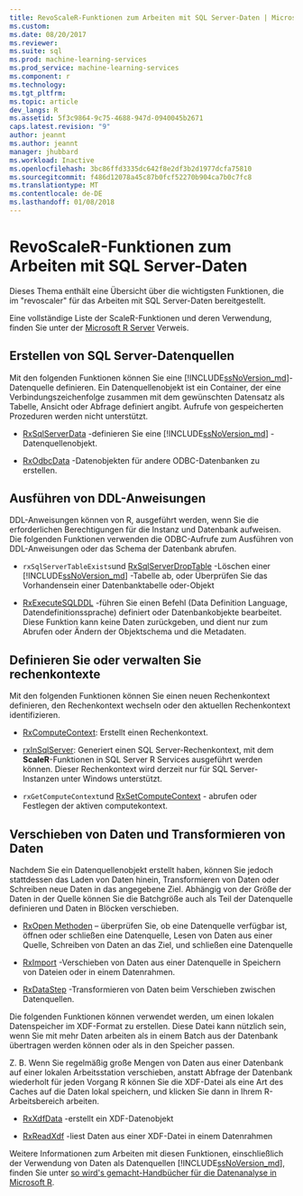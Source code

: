```yaml
---
title: RevoScaleR-Funktionen zum Arbeiten mit SQL Server-Daten | Microsoft Docs
ms.custom: 
ms.date: 08/20/2017
ms.reviewer: 
ms.suite: sql
ms.prod: machine-learning-services
ms.prod_service: machine-learning-services
ms.component: r
ms.technology: 
ms.tgt_pltfrm: 
ms.topic: article
dev_langs: R
ms.assetid: 5f3c9864-9c75-4688-947d-0940045b2671
caps.latest.revision: "9"
author: jeannt
ms.author: jeannt
manager: jhubbard
ms.workload: Inactive
ms.openlocfilehash: 3bc86ffd3335dc642f8e2df3b2d1977dcfa75810
ms.sourcegitcommit: f486d12078a45c87b0fcf52270b904ca7b0c7fc8
ms.translationtype: MT
ms.contentlocale: de-DE
ms.lasthandoff: 01/08/2018
---
```

# <a name="revoscaler-functions-for-working-with-sql-server-data"></a>RevoScaleR-Funktionen zum Arbeiten mit SQL Server-Daten

Dieses Thema enthält eine Übersicht über die wichtigsten Funktionen, die im "revoscaler" für das Arbeiten mit SQL Server-Daten bereitgestellt.

Eine vollständige Liste der ScaleR-Funktionen und deren Verwendung, finden Sie unter der [Microsoft R Server](https://docs.microsoft.com/r-server/r-reference/revoscaler/revoscaler) Verweis.

## <a name="create-sql-server-data-sources"></a>Erstellen von SQL Server-Datenquellen

Mit den folgenden Funktionen können Sie eine [!INCLUDE[ssNoVersion_md](../../includes/ssnoversion-md.md)]-Datenquelle definieren. Ein Datenquellenobjekt ist ein Container, der eine Verbindungszeichenfolge zusammen mit dem gewünschten Datensatz als Tabelle, Ansicht oder Abfrage definiert angibt. Aufrufe von gespeicherten Prozeduren werden nicht unterstützt.

+ [RxSqlServerData](https://docs.microsoft.com/r-server/r-reference/revoscaler/rxsqlserverdata) -definieren Sie eine [!INCLUDE[ssNoVersion_md](../../includes/ssnoversion-md.md)] -Datenquellenobjekt.

+ [RxOdbcData](https://docs.microsoft.com/r-server/r-reference/revoscaler/rxodbcdata) -Datenobjekten für andere ODBC-Datenbanken zu erstellen. 

## <a name="perform-ddl-statements"></a>Ausführen von DDL-Anweisungen

DDL-Anweisungen können von R, ausgeführt werden, wenn Sie die erforderlichen Berechtigungen für die Instanz und Datenbank aufweisen. Die folgenden Funktionen verwenden die ODBC-Aufrufe zum Ausführen von DDL-Anweisungen oder das Schema der Datenbank abrufen.

+ `rxSqlServerTableExists`und [RxSqlServerDropTable](https://docs.microsoft.com/r-server/r-reference/revoscaler/rxsqlserverdroptable) -Löschen einer [!INCLUDE[ssNoVersion_md](../../includes/ssnoversion-md.md)] -Tabelle ab, oder Überprüfen Sie das Vorhandensein einer Datenbanktabelle oder-Objekt

+ [RxExecuteSQLDDL](https://docs.microsoft.com/r-server/r-reference/revoscaler/rxexecutesqlddl) -führen Sie einen Befehl (Data Definition Language, Datendefinitionssprache) definiert oder Datenbankobjekte bearbeitet. Diese Funktion kann keine Daten zurückgeben, und dient nur zum Abrufen oder Ändern der Objektschema und die Metadaten.

## <a name="define-or-manage-compute-contexts"></a>Definieren Sie oder verwalten Sie rechenkontexte

Mit den folgenden Funktionen können Sie einen neuen Rechenkontext definieren, den Rechenkontext wechseln oder den aktuellen Rechenkontext identifizieren.

+ [RxComputeContext](https://docs.microsoft.com/r-server/r-reference/revoscaler/rxcomputecontext): Erstellt einen Rechenkontext.

+ [rxInSqlServer](https://docs.microsoft.com/r-server/r-reference/revoscaler/rxinsqlserver): Generiert einen SQL Server-Rechenkontext, mit dem **ScaleR**-Funktionen in SQL Server R Services ausgeführt werden können. Dieser Rechenkontext wird derzeit nur für SQL Server-Instanzen unter Windows unterstützt.

+ `rxGetComputeContext`und [RxSetComputeContext](https://docs.microsoft.com/r-server/r-reference/revoscaler/rxgetcomputecontext) - abrufen oder Festlegen der aktiven computekontext.

## <a name="move-data-and-transform-data"></a>Verschieben von Daten und Transformieren von Daten

Nachdem Sie ein Datenquellenobjekt erstellt haben, können Sie jedoch stattdessen das Laden von Daten hinein, Transformieren von Daten oder Schreiben neue Daten in das angegebene Ziel. Abhängig von der Größe der Daten in der Quelle können Sie die Batchgröße auch als Teil der Datenquelle definieren und Daten in Blöcken verschieben.

+ [RxOpen Methoden](https://docs.microsoft.com/r-server/r-reference/revoscaler/rxopen-methods) – überprüfen Sie, ob eine Datenquelle verfügbar ist, öffnen oder schließen eine Datenquelle, Lesen von Daten aus einer Quelle, Schreiben von Daten an das Ziel, und schließen eine Datenquelle

+ [RxImport](https://docs.microsoft.com/r-server/r-reference/revoscaler/rximport) -Verschieben von Daten aus einer Datenquelle in Speichern von Dateien oder in einem Datenrahmen.

+ [RxDataStep](https://docs.microsoft.com/r-server/r-reference/revoscaler/rxdatastep) -Transformieren von Daten beim Verschieben zwischen Datenquellen.

Die folgenden Funktionen können verwendet werden, um einen lokalen Datenspeicher im XDF-Format zu erstellen. Diese Datei kann nützlich sein, wenn Sie mit mehr Daten arbeiten als in einem Batch aus der Datenbank übertragen werden können oder als in den Speicher passen.

Z. B. Wenn Sie regelmäßig große Mengen von Daten aus einer Datenbank auf einer lokalen Arbeitsstation verschieben, anstatt Abfrage der Datenbank wiederholt für jeden Vorgang R können Sie die XDF-Datei als eine Art des Caches auf die Daten lokal speichern, und klicken Sie dann in Ihrem R-Arbeitsbereich arbeiten.

+ [RxXdfData](https://docs.microsoft.com/r-server/r-reference/revoscaler/rxxdfdata) -erstellt ein XDF-Datenobjekt

+ [RxReadXdf](https://docs.microsoft.com/r-server/r-reference/revoscaler/rxreadxdf) -liest Daten aus einer XDF-Datei in einem Datenrahmen

Weitere Informationen zum Arbeiten mit diesen Funktionen, einschließlich der Verwendung von Daten als Datenquellen [!INCLUDE[ssNoVersion_md](../../includes/ssnoversion-md.md)], finden Sie unter [so wird's gemacht-Handbücher für die Datenanalyse in Microsoft R](https://docs.microsoft.com/r-server/r/how-to-introduction).

